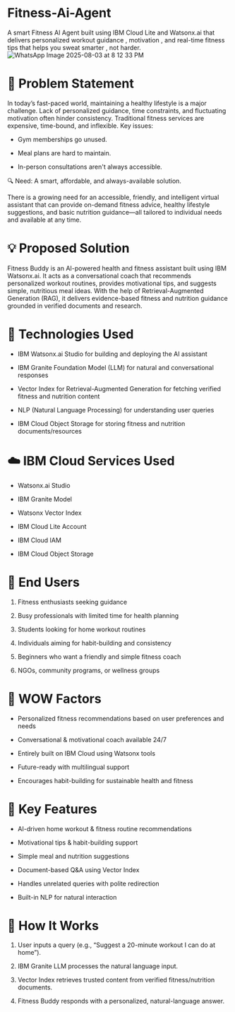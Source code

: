 # Fitness-Ai-Agent
A smart Fitness AI Agent built using IBM Cloud Lite and Watsonx.ai that delivers personalized workout guidance , motivation , and real-time fitness tips that helps you sweat smarter , not harder.
![WhatsApp Image 2025-08-03 at 8 12 33 PM](https://github.com/user-attachments/assets/88abea67-e5ba-44e9-af99-e288ef772f0c)



# 🧩 Problem Statement
In today’s fast-paced world, maintaining a healthy lifestyle is a major challenge. Lack of personalized guidance, time constraints, and fluctuating motivation often hinder consistency. Traditional fitness services are expensive, time-bound, and inflexible.
Key issues:
- Gym memberships go unused.

- Meal plans are hard to maintain.

- In-person consultations aren't always accessible.

🔍 Need: A smart, affordable, and always-available solution.

There is a growing need for an accessible, friendly, and intelligent virtual assistant that can provide on-demand fitness advice, healthy lifestyle suggestions, and basic nutrition guidance—all tailored to individual needs and available at any time.

# 💡 Proposed Solution
Fitness Buddy is an AI-powered health and fitness assistant built using IBM Watsonx.ai. It acts as a conversational coach that recommends personalized workout routines, provides motivational tips, and suggests simple, nutritious meal ideas. With the help of Retrieval-Augmented Generation (RAG), it delivers evidence-based fitness and nutrition guidance grounded in verified documents and research.

# 🧠 Technologies Used

- IBM Watsonx.ai Studio for building and deploying the AI assistant

- IBM Granite Foundation Model (LLM) for natural and conversational responses

- Vector Index for Retrieval-Augmented Generation for fetching verified fitness and nutrition content

- NLP (Natural Language Processing) for understanding user queries

- IBM Cloud Object Storage for storing fitness and nutrition documents/resources

# ☁️ IBM Cloud Services Used

- Watsonx.ai Studio

- IBM Granite Model

- Watsonx Vector Index

- IBM Cloud Lite Account

- IBM Cloud IAM

- IBM Cloud Object Storage

# 👥 End Users

1. Fitness enthusiasts seeking guidance

2. Busy professionals with limited time for health planning

3. Students looking for home workout routines

4. Individuals aiming for habit-building and consistency

5. Beginners who want a friendly and simple fitness coach

6. NGOs, community programs, or wellness groups

# 🌟 WOW Factors

- Personalized fitness recommendations based on user preferences and needs

- Conversational & motivational coach available 24/7

- Entirely built on IBM Cloud using Watsonx tools

- Future-ready with multilingual support

- Encourages habit-building for sustainable health and fitness

# 🧪 Key Features

- AI-driven home workout & fitness routine recommendations

- Motivational tips & habit-building support

- Simple meal and nutrition suggestions

- Document-based Q&A using Vector Index

- Handles unrelated queries with polite redirection

- Built-in NLP for natural interaction

# 🚀 How It Works

1. User inputs a query (e.g., “Suggest a 20-minute workout I can do at home”).

2. IBM Granite LLM processes the natural language input.

3. Vector Index retrieves trusted content from verified fitness/nutrition documents.

4. Fitness Buddy responds with a personalized, natural-language answer.
